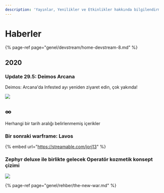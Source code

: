 ```yaml
---
description: 'Yayınlar, Yenilikler ve Etkinlikler hakkında bilgilendirme'
---
```


# Haberler

{% page-ref page="genel/devstream/home-devstream-8.md" %}

## 2020

### Update 29.5: Deimos Arcana

Deimos: Arcana'da Infested ayı yeniden ziyaret edin, çok yakında!

![](https://cdn-w1.gitlab.io/s-1/2020/10/11/Ej607cdWAAE7hA9.jpg)

## ∞

Herhangi bir tarih aralığı belirlenmemiş içerikler

### Bir sonraki warframe: Lavos

{% embed url="https://streamable.com/jorj13" %}

### Zephyr deluxe ile birlikte gelecek Operatör kozmetik konsept çizimi

![](https://n9e5v4d8.ssl.hwcdn.net/uploads/5dbd305e07bb3c52a31ca91e39b212b0.jpg)

{% page-ref page="genel/rehber/the-new-war.md" %}


